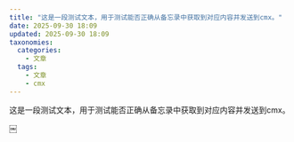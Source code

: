 ```yaml
---
title: "这是一段测试文本，用于测试能否正确从备忘录中获取到对应内容并发送到cmx。"
date: 2025-09-30 18:09
updated: 2025-09-30 18:09
taxonomies:
  categories:
    - 文章
  tags:
    - 文章
    - cmx
---
```


这是一段测试文本，用于测试能否正确从备忘录中获取到对应内容并发送到cmx。

￼
